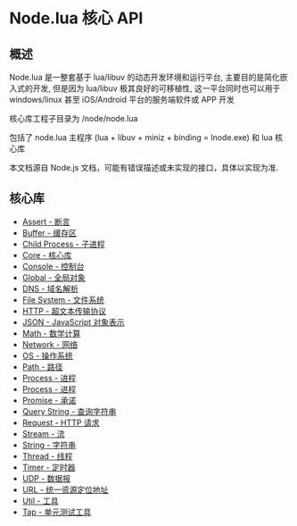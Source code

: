 # Node.lua 核心 API

## 概述

Node.lua 是一整套基于 lua/libuv 的动态开发环境和运行平台, 主要目的是简化嵌入式的开发, 但是因为 lua/libuv 极其良好的可移植性, 这一平台同时也可以用于 windows/linux 甚至 iOS/Android 平台的服务端软件或 APP 开发

核心库工程子目录为 /node/node.lua

包括了 node.lua 主程序 (lua + libuv + miniz + binding = lnode.exe) 和 lua 核心库

本文档源自 Node.js 文档，可能有错误描述或未实现的接口，具体以实现为准.

## 核心库

- [Assert - 断言](node_assert.md)
- [Buffer - 缓存区](node_buffer.md)
- [Child Process - 子进程](node_child_process.md)
- [Core - 核心库](node_core.md)
- [Console - 控制台](node_console.md)
- [Global - 全局对象](node_global.md)
- [DNS - 域名解析](node_dns.md)
- [File System - 文件系统](node_fs.md)
- [HTTP - 超文本传输协议](node_http.md)
- [JSON - JavaScript 对象表示](node_json.md)
- [Math - 数学计算](node_math.md)
- [Network - 网络](node_net.md)
- [OS - 操作系统](node_os.md)
- [Path - 路径](node_path.md)
- [Process - 进程](node_process.md)
- [Process - 进程](node_process.md)
- [Promise - 承诺](node_promise.md)
- [Query String - 查询字符串](node_querystring.md)
- [Request - HTTP 请求](node_http_request.md)
- [Stream - 流](node_stream.md)
- [String - 字符串](node_string.md)
- [Thread - 线程](node_thread.md)
- [Timer - 定时器](node_timer.md)
- [UDP - 数据报](node_dgram.md)
- [URL - 统一资源定位地址](node_url.md)
- [Util - 工具](node_util.md)
- [Tap - 单元测试工具](node_util_tap.md)
